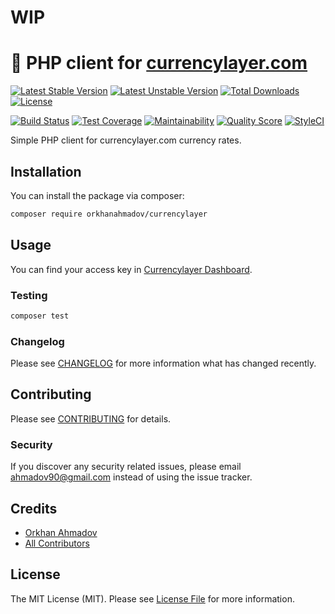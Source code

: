 # WIP

# :currency_exchange: PHP client for [currencylayer.com](https://currencylayer.com)

[![Latest Stable Version](https://poser.pugx.org/orkhanahmadov/currencylayer/v/stable)](https://packagist.org/packages/orkhanahmadov/currencylayer)
[![Latest Unstable Version](https://poser.pugx.org/orkhanahmadov/currencylayer/v/unstable)](https://packagist.org/packages/orkhanahmadov/currencylayer)
[![Total Downloads](https://img.shields.io/packagist/dt/orkhanahmadov/currencylayer)](https://packagist.org/packages/orkhanahmadov/currencylayer)
[![License](https://img.shields.io/github/license/orkhanahmadov/currencylayer.svg)](https://github.com/orkhanahmadov/currencylayer/blob/master/LICENSE.md)

[![Build Status](https://img.shields.io/travis/orkhanahmadov/currencylayer.svg)](https://travis-ci.org/orkhanahmadov/currencylayer)
[![Test Coverage](https://api.codeclimate.com/v1/badges/85b8405174a619e906e1/test_coverage)](https://codeclimate.com/github/orkhanahmadov/currencylayer/test_coverage)
[![Maintainability](https://api.codeclimate.com/v1/badges/85b8405174a619e906e1/maintainability)](https://codeclimate.com/github/orkhanahmadov/currencylayer/maintainability)
[![Quality Score](https://img.shields.io/scrutinizer/g/orkhanahmadov/currencylayer.svg)](https://scrutinizer-ci.com/g/orkhanahmadov/currencylayer)
[![StyleCI](https://github.styleci.io/repos/208126340/shield?branch=master)](https://github.styleci.io/repos/208126340)

Simple PHP client for currencylayer.com currency rates.

## Installation

You can install the package via composer:

```bash
composer require orkhanahmadov/currencylayer
```



## Usage

You can find your access key in [Currencylayer Dashboard](https://currencylayer.com/dashboard).


### Testing

``` bash
composer test
```

### Changelog

Please see [CHANGELOG](CHANGELOG.md) for more information what has changed recently.

## Contributing

Please see [CONTRIBUTING](CONTRIBUTING.md) for details.

### Security

If you discover any security related issues, please email ahmadov90@gmail.com instead of using the issue tracker.

## Credits

- [Orkhan Ahmadov](https://github.com/orkhanahmadov)
- [All Contributors](../../contributors)

## License

The MIT License (MIT). Please see [License File](LICENSE.md) for more information.
